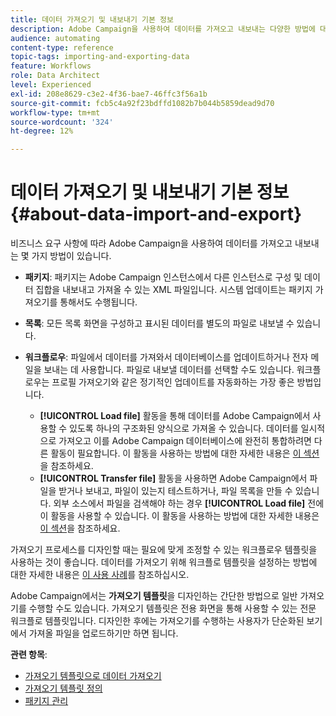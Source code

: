 ```yaml
---
title: 데이터 가져오기 및 내보내기 기본 정보
description: Adobe Campaign을 사용하여 데이터를 가져오고 내보내는 다양한 방법에 대해 알아봅니다.
audience: automating
content-type: reference
topic-tags: importing-and-exporting-data
feature: Workflows
role: Data Architect
level: Experienced
exl-id: 208e8629-c3e2-4f36-bae7-46ffc3f56a1b
source-git-commit: fcb5c4a92f23bdffd1082b7b044b5859dead9d70
workflow-type: tm+mt
source-wordcount: '324'
ht-degree: 12%

---
```


# 데이터 가져오기 및 내보내기 기본 정보{#about-data-import-and-export}

비즈니스 요구 사항에 따라 Adobe Campaign을 사용하여 데이터를 가져오고 내보내는 몇 가지 방법이 있습니다.

* **패키지**: 패키지는 Adobe Campaign 인스턴스에서 다른 인스턴스로 구성 및 데이터 집합을 내보내고 가져올 수 있는 XML 파일입니다. 시스템 업데이트는 패키지 가져오기를 통해서도 수행됩니다.
* **목록**: 모든 목록 화면을 구성하고 표시된 데이터를 별도의 파일로 내보낼 수 있습니다.
* **워크플로우**: 파일에서 데이터를 가져와서 데이터베이스를 업데이트하거나 전자 메일을 보내는 데 사용합니다. 파일로 내보낼 데이터를 선택할 수도 있습니다. 워크플로우는 프로필 가져오기와 같은 정기적인 업데이트를 자동화하는 가장 좋은 방법입니다.

   * **[!UICONTROL Load file]** 활동을 통해 데이터를 Adobe Campaign에서 사용할 수 있도록 하나의 구조화된 양식으로 가져올 수 있습니다. 데이터를 일시적으로 가져오고 이를 Adobe Campaign 데이터베이스에 완전히 통합하려면 다른 활동이 필요합니다. 이 활동을 사용하는 방법에 대한 자세한 내용은 [이 섹션](../../automating/using/load-file.md)을 참조하세요.
   * **[!UICONTROL Transfer file]** 활동을 사용하면 Adobe Campaign에서 파일을 받거나 보내고, 파일이 있는지 테스트하거나, 파일 목록을 만들 수 있습니다. 외부 소스에서 파일을 검색해야 하는 경우 **[!UICONTROL Load file]** 전에 이 활동을 사용할 수 있습니다. 이 활동을 사용하는 방법에 대한 자세한 내용은 [이 섹션](../../automating/using/transfer-file.md)을 참조하세요.

가져오기 프로세스를 디자인할 때는 필요에 맞게 조정할 수 있는 워크플로우 템플릿을 사용하는 것이 좋습니다. 데이터를 가져오기 위해 워크플로 템플릿을 설정하는 방법에 대한 자세한 내용은 [이 사용 사례](../../automating/using/creating-import-workflow-templates.md)를 참조하십시오.

Adobe Campaign에서는 **가져오기 템플릿**&#x200B;을 디자인하는 간단한 방법으로 일반 가져오기를 수행할 수도 있습니다. 가져오기 템플릿은 전용 화면을 통해 사용할 수 있는 전문 워크플로 템플릿입니다. 디자인한 후에는 가져오기를 수행하는 사용자가 단순화된 보기에서 가져올 파일을 업로드하기만 하면 됩니다.

**관련 항목**:

* [가져오기 템플릿으로 데이터 가져오기](../../automating/using/importing-data-with-import-templates.md)
* [가져오기 템플릿 정의](../../automating/using/importing-data-with-import-templates.md#setting-up-import-templates)
* [패키지 관리](../../automating/using/managing-packages.md)
